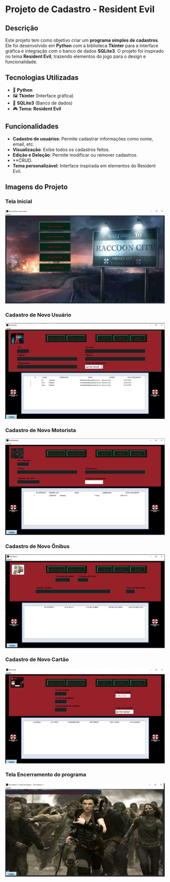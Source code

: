 # Projeto de Cadastro - Resident Evil

## Descrição

Este projeto tem como objetivo criar um **programa simples de cadastros**. Ele foi desenvolvido em **Python** com a biblioteca **Tkinter** para a interface gráfica e integração com o banco de dados **SQLite3**. O projeto foi inspirado no tema **Resident Evil**, trazendo elementos do jogo para o design e funcionalidade.

## Tecnologias Utilizadas

- 🐍 **Python**
- 🖼️ **Tkinter** (Interface gráfica)
- 💾 **SQLite3** (Banco de dados)
- 🎮 **Tema: Resident Evil**

## Funcionalidades

- **Cadastro de usuários**: Permite cadastrar informações como nome, email, etc.
- **Visualização**: Exibe todos os cadastros feitos.
- **Edição e Deleção**: Permite modificar ou remover cadastros.
- **CRUD.
- **Tema personalizável**: Interface inspirada em elementos do Resident Evil.

## Imagens do Projeto

### Tela Inicial

![Tela Inicial](https://github.com/Geper08/Projeto-BusEvil/blob/main/Projeto%20-%20BUS_EVIL/imagens/projeto%20-%20BUS_EVIL%20-%20tela%20inicial.PNG)

### Cadastro de Novo Usuário

![Cadastro de Usuário](https://github.com/Geper08/Projeto-BusEvil/blob/main/Projeto%20-%20BUS_EVIL/imagens/projeto%20-%20BUS_EVIL%20-%20tela%20cadastro%20usuario.PNG)

### Cadastro de Novo Motorista

![Cadastro de Motorista](https://github.com/Geper08/Projeto-BusEvil/blob/main/Projeto%20-%20BUS_EVIL/imagens/projeto%20-%20BUS_EVIL%20-%20tela%20cadastro%20motorista.PNG)

### Cadastro de Novo Ônibus
![Cadastro de Ônibus](https://github.com/Geper08/Projeto-BusEvil/blob/main/Projeto%20-%20BUS_EVIL/imagens/projeto%20-%20BUS_EVIL%20-%20tela%20cadastro%20onibus.PNG)

### Cadastro de Novo Cartão
![Cadastro de Cartão](https://github.com/Geper08/Projeto-BusEvil/blob/main/Projeto%20-%20BUS_EVIL/imagens/projeto%20-%20BUS_EVIL%20-%20tela%20cadastro%20cartao.PNG)

### Tela Encerramento do programa
![Encerramento](https://github.com/Geper08/Projeto-BusEvil/blob/main/Projeto%20-%20BUS_EVIL/imagens/projeto%20-%20BUS_EVIL%20-%20tela%20encerramento.PNG)




